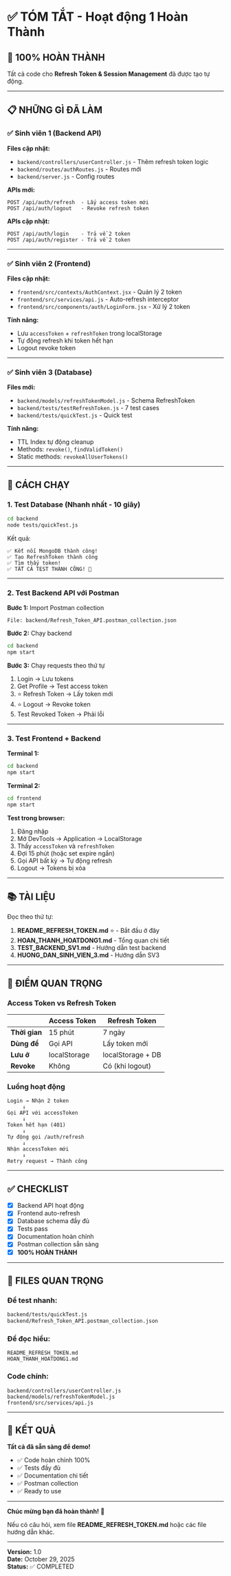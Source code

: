 # ✅ TÓM TẮT - Hoạt động 1 Hoàn Thành

## 🎉 100% HOÀN THÀNH

Tất cả code cho **Refresh Token & Session Management** đã được tạo tự động.

---

## 📋 NHỮNG GÌ ĐÃ LÀM

### ✅ Sinh viên 1 (Backend API)
**Files cập nhật:**
- `backend/controllers/userController.js` - Thêm refresh token logic
- `backend/routes/authRoutes.js` - Routes mới  
- `backend/server.js` - Config routes

**APIs mới:**
```
POST /api/auth/refresh  - Lấy access token mới
POST /api/auth/logout   - Revoke refresh token
```

**APIs cập nhật:**
```
POST /api/auth/login    - Trả về 2 token
POST /api/auth/register - Trả về 2 token
```

---

### ✅ Sinh viên 2 (Frontend)
**Files cập nhật:**
- `frontend/src/contexts/AuthContext.jsx` - Quản lý 2 token
- `frontend/src/services/api.js` - Auto-refresh interceptor
- `frontend/src/components/auth/LoginForm.jsx` - Xử lý 2 token

**Tính năng:**
- Lưu `accessToken` + `refreshToken` trong localStorage
- Tự động refresh khi token hết hạn
- Logout revoke token

---

### ✅ Sinh viên 3 (Database)
**Files mới:**
- `backend/models/refreshTokenModel.js` - Schema RefreshToken
- `backend/tests/testRefreshToken.js` - 7 test cases
- `backend/tests/quickTest.js` - Quick test

**Tính năng:**
- TTL Index tự động cleanup
- Methods: `revoke()`, `findValidToken()`
- Static methods: `revokeAllUserTokens()`

---

## 🚀 CÁCH CHẠY

### 1. Test Database (Nhanh nhất - 10 giây)
```bash
cd backend
node tests/quickTest.js
```

Kết quả:
```
✅ Kết nối MongoDB thành công!
✅ Tạo RefreshToken thành công
✅ Tìm thấy token!
✅ TẤT CẢ TEST THÀNH CÔNG! 🎉
```

---

### 2. Test Backend API với Postman

**Bước 1:** Import Postman collection
```
File: backend/Refresh_Token_API.postman_collection.json
```

**Bước 2:** Chạy backend
```bash
cd backend
npm start
```

**Bước 3:** Chạy requests theo thứ tự
1. Login → Lưu tokens
2. Get Profile → Test access token
3. ⭐ Refresh Token → Lấy token mới
4. ⭐ Logout → Revoke token
5. Test Revoked Token → Phải lỗi

---

### 3. Test Frontend + Backend

**Terminal 1:**
```bash
cd backend
npm start
```

**Terminal 2:**
```bash
cd frontend
npm start
```

**Test trong browser:**
1. Đăng nhập
2. Mở DevTools → Application → LocalStorage
3. Thấy `accessToken` và `refreshToken`
4. Đợi 15 phút (hoặc set expire ngắn)
5. Gọi API bất kỳ → Tự động refresh
6. Logout → Tokens bị xóa

---

## 📚 TÀI LIỆU

Đọc theo thứ tự:

1. **README_REFRESH_TOKEN.md** ⭐ - Bắt đầu ở đây
2. **HOAN_THANH_HOATDONG1.md** - Tổng quan chi tiết
3. **TEST_BACKEND_SV1.md** - Hướng dẫn test backend
4. **HUONG_DAN_SINH_VIEN_3.md** - Hướng dẫn SV3

---

## 🔑 ĐIỂM QUAN TRỌNG

### Access Token vs Refresh Token

| | Access Token | Refresh Token |
|---|---|---|
| **Thời gian** | 15 phút | 7 ngày |
| **Dùng để** | Gọi API | Lấy token mới |
| **Lưu ở** | localStorage | localStorage + DB |
| **Revoke** | Không | Có (khi logout) |

### Luồng hoạt động

```
Login → Nhận 2 token
     ↓
Gọi API với accessToken
     ↓
Token hết hạn (401)
     ↓
Tự động gọi /auth/refresh
     ↓
Nhận accessToken mới
     ↓
Retry request → Thành công
```

---

## ✅ CHECKLIST

- [x] Backend API hoạt động
- [x] Frontend auto-refresh
- [x] Database schema đầy đủ
- [x] Tests pass
- [x] Documentation hoàn chỉnh
- [x] Postman collection sẵn sàng
- [x] **100% HOÀN THÀNH**

---

## 🎯 FILES QUAN TRỌNG

### Để test nhanh:
```bash
backend/tests/quickTest.js
backend/Refresh_Token_API.postman_collection.json
```

### Để đọc hiểu:
```
README_REFRESH_TOKEN.md
HOAN_THANH_HOATDONG1.md
```

### Code chính:
```
backend/controllers/userController.js
backend/models/refreshTokenModel.js
frontend/src/services/api.js
```

---

## 🎉 KẾT QUẢ

**Tất cả đã sẵn sàng để demo!**

- ✅ Code hoàn chỉnh 100%
- ✅ Tests đầy đủ
- ✅ Documentation chi tiết
- ✅ Postman collection
- ✅ Ready to use

---

**Chúc mừng bạn đã hoàn thành!** 🎊

Nếu có câu hỏi, xem file **README_REFRESH_TOKEN.md** hoặc các file hướng dẫn khác.

---

**Version:** 1.0  
**Date:** October 29, 2025  
**Status:** ✅ COMPLETED

